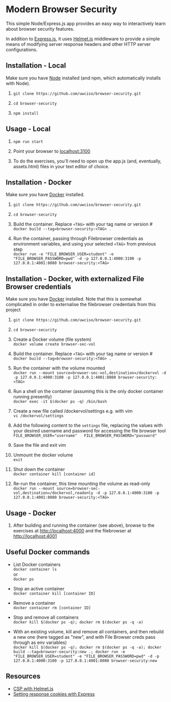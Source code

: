 # Modern Browser Security

This simple Node/Express.js app provides an easy way to interactively learn about browser security features. 

In addition to [Express.js](https://expressjs.com/), it uses [Helmet.js](https://helmetjs.github.io/) middleware to provide a simple means of modifying server response headers and other HTTP server configurations.

## Installation - Local

Make sure you have [Node](https://nodejs.org/en/) installed (and npm, which automatically installs with Node).

1. `git clone https://github.com/uwciso/browser-security.git`

2. `cd browser-security`

3. `npm install` 

## Usage - Local
1. `npm run start` 

2. Point your browser to [localhost:3100](http://localhost:3100) 

3. To do the exercises, you'll need to open up the app.js (and, eventually, assets.html) files in your text editor of choice.

## Installation - Docker

Make sure you have [Docker](https://www.docker.com/) installed.

1. `git clone https://github.com/uwciso/browser-security.git`

2. `cd browser-security`

3. Build the container. Replace `<TAG>` with your tag name or version #  
   `docker build --tag=browser-security:<TAG> . `

4. Run the container, passing through Filebrowser credentials as environment variables, and using your selected `<TAG>` from previous step  
`docker run -e "FILE_BROWSER_USER=student" -e "FILE_BROWSER_PASSWORD=pwd" -d -p 127.0.0.1:4000:3100 -p 127.0.0.1:4001:8080 browser-security:<TAG>`

## Installation - Docker, with externalized File Browser credentials

Make sure you have [Docker](https://www.docker.com/) installed.  Note that this is somewhat complicated in order to 
externalise the filebrowser credentials from this project

1. `git clone https://github.com/uwciso/browser-security.git`

2. `cd browser-security`

3. Create a Docker volume (file system)  
   `docker volume create browser-sec-vol`

4. Build the container. Replace `<TAG>` with your tag name or version #  
   `docker build --tag=browser-security:<TAG> . `

5. Run the container with the volume mounted  
   `docker run --mount source=browser-sec-vol,destination=/dockervol -d -p 127.0.0.1:4000:3100 -p 127.0.0.1:4001:8080 browser-security:<TAG>`

6. Run a shell on the container (assuming this is the only docker container running presently)  
   `docker exec -it $(docker ps -q) /bin/bash`

7. Create a new file called /dockervol/settings e.g. with vim  
   `vi /dockervol/settings`

8. Add the following content to the `settings` file, replacing the values with your desired username and password for accessing the file browser tool  
   `FILE_BROWSER_USER="username"  
    FILE_BROWSER_PASSWORD="password"`

9. Save the file and exit vim

10. Unmount the docker volume  
   `exit`

11. Shut down the container  
   `docker container kill [container id]`

11. Re-run the container, this time mounting the volume as read-only  
   `docker run --mount source=browser-sec-vol,destination=/dockervol,readonly -d -p 127.0.0.1:4000:3100 -p 127.0.0.1:4001:8080 browser-security:<TAG>`

## Usage - Docker
1. After building and running the container (see above), browse to the exercises at [http://localhost:4000](http://localhost:4000) and the filebrowser at [http://localhost:4001](http://localhost:4001) 

## Useful Docker commands
* List Docker containers  
  `docker container ls`  
   or  
   `docker ps`

* Stop an active container  
   `docker container kill [container ID]`

* Remove a container  
  `docker container rm [container ID]`

* Stop and remove all containers  
  `docker kill $(docker ps -q); docker rm $(docker ps -q -a)`

* With an existing volume, kill and remove all containers, and then rebuild a new one (here tagged as "new", and with File Browser creds pass through as env variables)  
  `docker kill $(docker ps -q); docker rm $(docker ps -q -a); docker build --tag=browser-security:new .; docker run -e "FILE_BROWSER_USER=student" -e "FILE_BROWSER_PASSWORD=pwd" -d -p 127.0.0.1:4000:3100 -p 127.0.0.1:4001:8080 browser-security:new`

## Resources
* [CSP with Helmet.js](https://helmetjs.github.io/docs/csp/)
* [Setting response cookies with Express](https://expressjs.com/en/4x/api.html#res.cookie)
